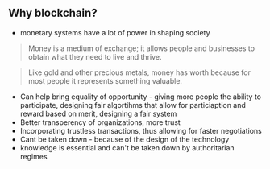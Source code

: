 ## Why blockchain?
 - monetary systems have a lot of power in shaping society

> Money is a medium of exchange; it allows people and businesses to obtain what they need to live and thrive.

>  Like gold and other precious metals, money has worth because for most people it represents something valuable.

 - Can help bring equality of opportunity - giving more people the ability to participate, designing fair algortihms that allow for particiaption and reward based on merit, designing a fair system
 - Better transperency of organizations, more trust
 - Incorporating trustless transactions, thus allowing for faster negotiations
- Cant be taken down - because of the design of the technology
- knowledge is essential and can't be taken down by authoritarian regimes
